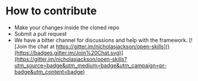 # How to contribute
* Make your changes inside the cloned repo
* Submit a pull request
* We have a bitter channel for discussions and help with the framework.  [!\[Join the chat at https://gitter.im/nicholasjackson/open-skills]()(https://badges.gitter.im/Join%20Chat.svg)](https://gitter.im/nicholasjackson/open-skills?utm_source=badge&utm_medium=badge&utm_campaign=pr-badge&utm_content=badge) 

